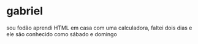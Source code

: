 # gabriel

sou fodão aprendi HTML em casa com uma calculadora, faltei dois dias e ele são conhecido como sábado e domingo
